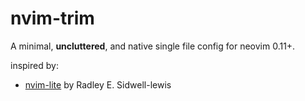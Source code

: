 # nvim-trim

A minimal, **uncluttered**, and native single file config for neovim 0.11+.

inspired by:

- [nvim-lite](https://github.com/radleylewis/nvim-lite/blob/master/init.lua) by Radley E. Sidwell-lewis

